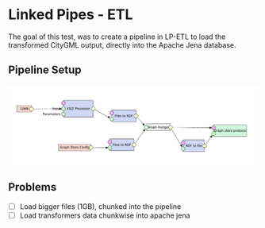 # Linked Pipes - ETL
The goal of this test, was to create a pipeline in LP-ETL to load the transformed CityGML output, directly into the Apache Jena database.

## Pipeline Setup
![Pipeline setup](./pipeline.png)


## Problems
- [ ] Load bigger files (1GB), chunked into the pipeline
- [ ] Load transformers data chunkwise into apache jena
